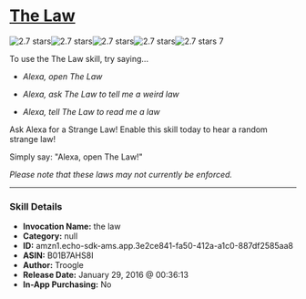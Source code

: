 # [The Law](http://alexa.amazon.com/#skills/amzn1.echo-sdk-ams.app.3e2ce841-fa50-412a-a1c0-887df2585aa8)
![2.7 stars](../../images/ic_star_black_18dp_1x.png)![2.7 stars](../../images/ic_star_black_18dp_1x.png)![2.7 stars](../../images/ic_star_half_black_18dp_1x.png)![2.7 stars](../../images/ic_star_border_black_18dp_1x.png)![2.7 stars](../../images/ic_star_border_black_18dp_1x.png) 7

To use the The Law skill, try saying...

* *Alexa, open The Law*

* *Alexa, ask The Law to tell me a weird law*

* *Alexa, tell The Law to read me a law*

Ask Alexa for a Strange Law! Enable this skill today to hear a random strange law!

Simply say: "Alexa, open The Law!"

*Please note that these laws may not currently be enforced.*

***

### Skill Details

* **Invocation Name:** the law
* **Category:** null
* **ID:** amzn1.echo-sdk-ams.app.3e2ce841-fa50-412a-a1c0-887df2585aa8
* **ASIN:** B01B7AHS8I
* **Author:** Troogle
* **Release Date:** January 29, 2016 @ 00:36:13
* **In-App Purchasing:** No

